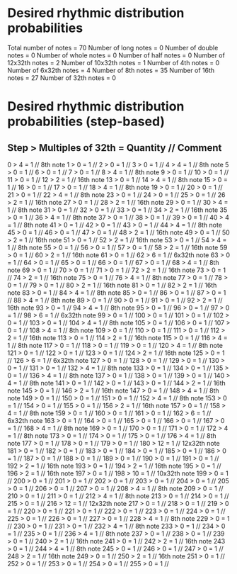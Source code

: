 # Desired rhythmic distribution probabilities
  Total number of notes = 70
  Number of long notes = 0
  Number of double notes = 0
  Number of whole notes = 0
  Number of half notes = 0
  Number of 12x32th notes = 2
  Number of 10x32th notes = 1
  Number of 4th notes = 0
  Number of 6x32th notes = 4
  Number of 8th notes = 35
  Number of 16th notes = 27
  Number of 32th notes = 0

# Desired rhythmic distribution probabilities (step-based)
## Step > Multiples of 32th = Quantity // Comment 
0 	> 4 	 = 1 // 8th note
1 	> 0 	 = 1 // 
2 	> 0 	 = 1 // 
3 	> 0 	 = 1 // 
4 	> 4 	 = 1 // 8th note
5 	> 0 	 = 1 // 
6 	> 0 	 = 1 // 
7 	> 0 	 = 1 // 
8 	> 4 	 = 1 // 8th note
9 	> 0 	 = 1 // 
10	> 0 	 = 1 // 
11	> 0 	 = 1 // 
12	> 2 	 = 1 // 16th note
13	> 0 	 = 1 // 
14	> 4 	 = 1 // 8th note
15	> 0 	 = 1 // 
16	> 0 	 = 1 // 
17	> 0 	 = 1 // 
18	> 4 	 = 1 // 8th note
19	> 0 	 = 1 // 
20	> 0 	 = 1 // 
21	> 0 	 = 1 // 
22	> 4 	 = 1 // 8th note
23	> 0 	 = 1 // 
24	> 0 	 = 1 // 
25	> 0 	 = 1 // 
26	> 2 	 = 1 // 16th note
27	> 0 	 = 1 // 
28	> 2 	 = 1 // 16th note
29	> 0 	 = 1 // 
30	> 4 	 = 1 // 8th note
31	> 0 	 = 1 // 
32	> 0 	 = 1 // 
33	> 0 	 = 1 // 
34	> 2 	 = 1 // 16th note
35	> 0 	 = 1 // 
36	> 4 	 = 1 // 8th note
37	> 0 	 = 1 // 
38	> 0 	 = 1 // 
39	> 0 	 = 1 // 
40	> 4 	 = 1 // 8th note
41	> 0 	 = 1 // 
42	> 0 	 = 1 // 
43	> 0 	 = 1 // 
44	> 4 	 = 1 // 8th note
45	> 0 	 = 1 // 
46	> 0 	 = 1 // 
47	> 0 	 = 1 // 
48	> 2 	 = 1 // 16th note
49	> 0 	 = 1 // 
50	> 2 	 = 1 // 16th note
51	> 0 	 = 1 // 
52	> 2 	 = 1 // 16th note
53	> 0 	 = 1 // 
54	> 4 	 = 1 // 8th note
55	> 0 	 = 1 // 
56	> 0 	 = 1 // 
57	> 0 	 = 1 // 
58	> 2 	 = 1 // 16th note
59	> 0 	 = 1 // 
60	> 2 	 = 1 // 16th note
61	> 0 	 = 1 // 
62	> 6 	 = 1 // 6x32th note
63	> 0 	 = 1 // 
64	> 0 	 = 1 // 
65	> 0 	 = 1 // 
66	> 0 	 = 1 // 
67	> 0 	 = 1 // 
68	> 4 	 = 1 // 8th note
69	> 0 	 = 1 // 
70	> 0 	 = 1 // 
71	> 0 	 = 1 // 
72	> 2 	 = 1 // 16th note
73	> 0 	 = 1 // 
74	> 2 	 = 1 // 16th note
75	> 0 	 = 1 // 
76	> 4 	 = 1 // 8th note
77	> 0 	 = 1 // 
78	> 0 	 = 1 // 
79	> 0 	 = 1 // 
80	> 2 	 = 1 // 16th note
81	> 0 	 = 1 // 
82	> 2 	 = 1 // 16th note
83	> 0 	 = 1 // 
84	> 4 	 = 1 // 8th note
85	> 0 	 = 1 // 
86	> 0 	 = 1 // 
87	> 0 	 = 1 // 
88	> 4 	 = 1 // 8th note
89	> 0 	 = 1 // 
90	> 0 	 = 1 // 
91	> 0 	 = 1 // 
92	> 2 	 = 1 // 16th note
93	> 0 	 = 1 // 
94	> 4 	 = 1 // 8th note
95	> 0 	 = 1 // 
96	> 0 	 = 1 // 
97	> 0 	 = 1 // 
98	> 6 	 = 1 // 6x32th note
99	> 0 	 = 1 // 
100	> 0 	 = 1 // 
101	> 0 	 = 1 // 
102	> 0 	 = 1 // 
103	> 0 	 = 1 // 
104	> 4 	 = 1 // 8th note
105	> 0 	 = 1 // 
106	> 0 	 = 1 // 
107	> 0 	 = 1 // 
108	> 4 	 = 1 // 8th note
109	> 0 	 = 1 // 
110	> 0 	 = 1 // 
111	> 0 	 = 1 // 
112	> 2 	 = 1 // 16th note
113	> 0 	 = 1 // 
114	> 2 	 = 1 // 16th note
115	> 0 	 = 1 // 
116	> 4 	 = 1 // 8th note
117	> 0 	 = 1 // 
118	> 0 	 = 1 // 
119	> 0 	 = 1 // 
120	> 4 	 = 1 // 8th note
121	> 0 	 = 1 // 
122	> 0 	 = 1 // 
123	> 0 	 = 1 // 
124	> 2 	 = 1 // 16th note
125	> 0 	 = 1 // 
126	> 6 	 = 1 // 6x32th note
127	> 0 	 = 1 // 
128	> 0 	 = 1 // 
129	> 0 	 = 1 // 
130	> 0 	 = 1 // 
131	> 0 	 = 1 // 
132	> 4 	 = 1 // 8th note
133	> 0 	 = 1 // 
134	> 0 	 = 1 // 
135	> 0 	 = 1 // 
136	> 4 	 = 1 // 8th note
137	> 0 	 = 1 // 
138	> 0 	 = 1 // 
139	> 0 	 = 1 // 
140	> 4 	 = 1 // 8th note
141	> 0 	 = 1 // 
142	> 0 	 = 1 // 
143	> 0 	 = 1 // 
144	> 2 	 = 1 // 16th note
145	> 0 	 = 1 // 
146	> 2 	 = 1 // 16th note
147	> 0 	 = 1 // 
148	> 4 	 = 1 // 8th note
149	> 0 	 = 1 // 
150	> 0 	 = 1 // 
151	> 0 	 = 1 // 
152	> 4 	 = 1 // 8th note
153	> 0 	 = 1 // 
154	> 0 	 = 1 // 
155	> 0 	 = 1 // 
156	> 2 	 = 1 // 16th note
157	> 0 	 = 1 // 
158	> 4 	 = 1 // 8th note
159	> 0 	 = 1 // 
160	> 0 	 = 1 // 
161	> 0 	 = 1 // 
162	> 6 	 = 1 // 6x32th note
163	> 0 	 = 1 // 
164	> 0 	 = 1 // 
165	> 0 	 = 1 // 
166	> 0 	 = 1 // 
167	> 0 	 = 1 // 
168	> 4 	 = 1 // 8th note
169	> 0 	 = 1 // 
170	> 0 	 = 1 // 
171	> 0 	 = 1 // 
172	> 4 	 = 1 // 8th note
173	> 0 	 = 1 // 
174	> 0 	 = 1 // 
175	> 0 	 = 1 // 
176	> 4 	 = 1 // 8th note
177	> 0 	 = 1 // 
178	> 0 	 = 1 // 
179	> 0 	 = 1 // 
180	> 12	 = 1 // 12x32th note
181	> 0 	 = 1 // 
182	> 0 	 = 1 // 
183	> 0 	 = 1 // 
184	> 0 	 = 1 // 
185	> 0 	 = 1 // 
186	> 0 	 = 1 // 
187	> 0 	 = 1 // 
188	> 0 	 = 1 // 
189	> 0 	 = 1 // 
190	> 0 	 = 1 // 
191	> 0 	 = 1 // 
192	> 2 	 = 1 // 16th note
193	> 0 	 = 1 // 
194	> 2 	 = 1 // 16th note
195	> 0 	 = 1 // 
196	> 2 	 = 1 // 16th note
197	> 0 	 = 1 // 
198	> 10	 = 1 // 10x32th note
199	> 0 	 = 1 // 
200	> 0 	 = 1 // 
201	> 0 	 = 1 // 
202	> 0 	 = 1 // 
203	> 0 	 = 1 // 
204	> 0 	 = 1 // 
205	> 0 	 = 1 // 
206	> 0 	 = 1 // 
207	> 0 	 = 1 // 
208	> 4 	 = 1 // 8th note
209	> 0 	 = 1 // 
210	> 0 	 = 1 // 
211	> 0 	 = 1 // 
212	> 4 	 = 1 // 8th note
213	> 0 	 = 1 // 
214	> 0 	 = 1 // 
215	> 0 	 = 1 // 
216	> 12	 = 1 // 12x32th note
217	> 0 	 = 1 // 
218	> 0 	 = 1 // 
219	> 0 	 = 1 // 
220	> 0 	 = 1 // 
221	> 0 	 = 1 // 
222	> 0 	 = 1 // 
223	> 0 	 = 1 // 
224	> 0 	 = 1 // 
225	> 0 	 = 1 // 
226	> 0 	 = 1 // 
227	> 0 	 = 1 // 
228	> 4 	 = 1 // 8th note
229	> 0 	 = 1 // 
230	> 0 	 = 1 // 
231	> 0 	 = 1 // 
232	> 4 	 = 1 // 8th note
233	> 0 	 = 1 // 
234	> 0 	 = 1 // 
235	> 0 	 = 1 // 
236	> 4 	 = 1 // 8th note
237	> 0 	 = 1 // 
238	> 0 	 = 1 // 
239	> 0 	 = 1 // 
240	> 2 	 = 1 // 16th note
241	> 0 	 = 1 // 
242	> 2 	 = 1 // 16th note
243	> 0 	 = 1 // 
244	> 4 	 = 1 // 8th note
245	> 0 	 = 1 // 
246	> 0 	 = 1 // 
247	> 0 	 = 1 // 
248	> 2 	 = 1 // 16th note
249	> 0 	 = 1 // 
250	> 2 	 = 1 // 16th note
251	> 0 	 = 1 // 
252	> 0 	 = 1 // 
253	> 0 	 = 1 // 
254	> 0 	 = 1 // 
255	> 0 	 = 1 // 
